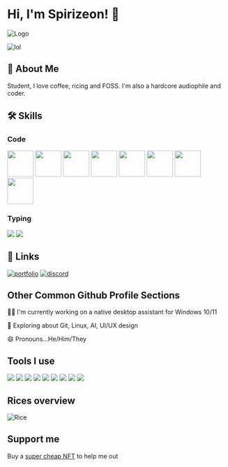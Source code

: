 
# Hi, I'm Spirizeon! 👋



![Logo](https://media.discordapp.net/attachments/1052253206668902490/1067467444731531324/Untitled_design_1.gif)

![lol](https://s9.gifyu.com/images/Untitled-designd67db7d9600985db.gif)
## 🚀 About Me
Student, I love coffee, ricing and FOSS. I'm also a hardcore audiophile and coder.


## 🛠 Skills

### Code
<img src="https://user-images.githubusercontent.com/123345456/218958751-a779550d-4e0d-457f-8614-083e65815512.svg" height =60px> <img src="https://user-images.githubusercontent.com/123345456/218958759-3ee9974c-e985-4bae-a75c-892bb5dda625.svg" height = 60px> <img src= "https://user-images.githubusercontent.com/123345456/218958761-6c7658e2-67f6-47ec-adff-f231b3dbdb80.svg" height = 60px>
<img src = "https://user-images.githubusercontent.com/123345456/218958766-b13becb4-b133-418e-83d7-3b6eb9125ec9.svg" height = 60px>
<img src = "https://user-images.githubusercontent.com/123345456/218958781-31e5d2f2-91ba-4466-a5e8-8a17b17c06ba.svg" height= 60px>
<img src = "https://user-images.githubusercontent.com/123345456/218958786-bace7d39-061b-49e8-b25c-c9f54ff3eab4.svg" height = 60px>
<img src = "https://user-images.githubusercontent.com/123345456/218958790-3a552a1d-1609-4350-b232-5195da2bf01a.svg" height= 60px>
<img src = "https://user-images.githubusercontent.com/123345456/218958792-2eec7abd-08e7-4da3-a4b8-0727a927d764.svg" height = 60px>


### Typing
![](https://img.shields.io/badge/15s%20Test-105WPM-brightgreen)
![](https://img.shields.io/badge/30s%20Test-99WPM-blue)

## 🔗 Links
[![portfolio](https://img.shields.io/badge/my_portfolio-000?style=for-the-badge&logo=ko-fi&logoColor=white)]()
[![discord](https://img.shields.io/badge/discord-0A66C2?style=for-the-badge&logo=discord&logoColor=white)](https://discord.gg/6CnRu5mMJH)


## Other Common Github Profile Sections
👩‍💻 I'm currently working on a native desktop assistant for Windows 10/11

🧠 Exploring about Git, Linux, AI, UI/UX design

😄 Pronouns...He/Him/They

## Tools I use
![](https://img.shields.io/badge/OS-Win-red?style=flat-square&logo=appveyor)
![](https://img.shields.io/badge/Terminal-Tabby-blue?style=flat-square&logo=appveyor)
![](https://img.shields.io/badge/Editor-VSCode-brightgreen?style=flat-square&logo=appveyor)
![](https://img.shields.io/badge/Editor-Lapce-brightgreen?style=flat-square&logo=appveyor)
![](https://img.shields.io/badge/OS-Debian-red?style=flat-square&logo=appveyor)
![](https://img.shields.io/badge/Editor-Neovim-brightgreen?style=flat-square&logo=appveyor)
![](https://img.shields.io/badge/Editor-GNU%20nano-brightgreen?style=flat-square&logo=appveyor)
![](https://img.shields.io/badge/Terminal-Xterm-blue?style=flat-square&logo=appveyor)
![](https://img.shields.io/badge/Design-Canva-yellow?style=flat-square&logo=appveyor)
## Rices overview
![Rice](https://i.imgur.com/XF2WWaH.jpg)

## Support me
Buy a <a href="https://opensea.io/zetacode">super cheap NFT</a> to help me out
